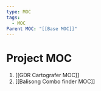 ```yaml
---
type: MOC
tags:
  - MOC
Parent MOC: "[[Base MOC]]"
---
```

# Project MOC

1. [[GDR Cartografer MOC]]
2. [[Balisong Combo finder MOC]]